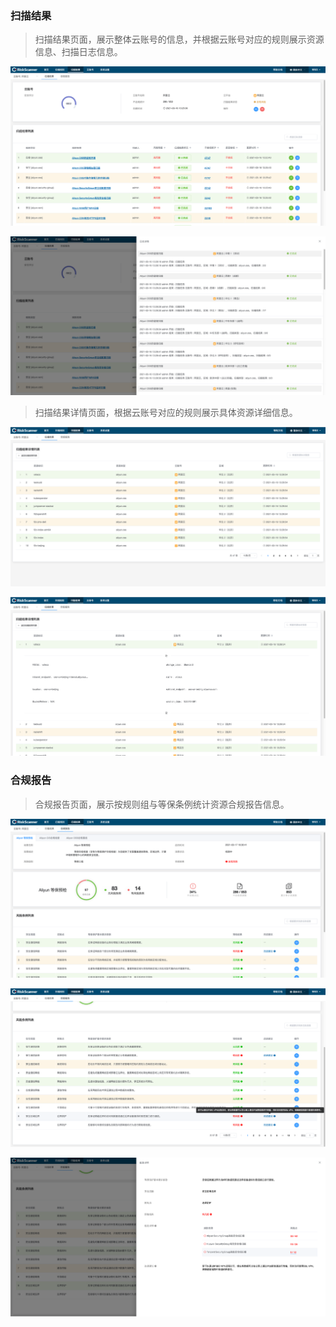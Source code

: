 ### 扫描结果

> 扫描结果页面，展示整体云账号的信息，并根据云账号对应的规则展示资源信息、扫描日志信息。

![扫描结果](../img/user_manual/resource/1.png)

![扫描结果](../img/user_manual/resource/2.png)

> 扫描结果详情页面，根据云账号对应的规则展示具体资源详细信息。

![扫描结果](../img/user_manual/resource/3.png)

![扫描结果](../img/user_manual/resource/4.png)

### 合规报告

> 合规报告页面，展示按规则组与等保条例统计资源合规报告信息。

![合规报告](../img/user_manual/resource/5.png)

![合规报告](../img/user_manual/resource/6.png)

![合规报告](../img/user_manual/resource/7.png)
